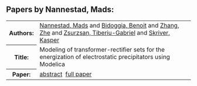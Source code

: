<h2>Papers by Nannestad, Mads:</h2>
<!-- Begin papers -->
<table>
<tr><th>Authors:</th><td>
<a href="../authors/author_174.html">Nannestad, Mads</a> and 
<a href="../authors/author_022.html">Bidoggia, Benoit</a> and 
<a href="../authors/author_263.html">Zhang, Zhe</a> and 
<a href="../authors/author_268.html">Zsurzsan, Tiberiu-Gabriel</a> and 
<a href="../authors/author_227.html">Skriver, Kasper</a>
</td></tr>
<tr><th>Title:  </th><td>Modeling of transformer-rectifier sets for the energization of electrostatic precipitators using Modelica</td></tr>
<tr><th>Paper:  </th><td><a href="../abstracts/Modelica2019abstract2D2.pdf">abstract</a>&nbsp;&nbsp;<a href="../papers/Modelica2019paper2D2.pdf">full paper</a></td></tr>
</table>
<br>
<!-- End papers -->